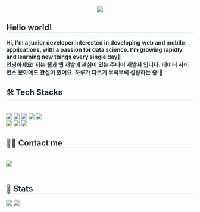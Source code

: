 <div align= "center">
    <img src="https://capsule-render.vercel.app/api?type=waving&color=869efe&height=180&text=Gaeun%20Ha&animation=fadeIn&fontColor=ffffff&fontSize=60" />
    </div>
    <div style="text-align: left;"> 
    <h2 style="border-bottom: 1px solid #d8dee4; color: #282d33;"> Hello world! </h2>  
    <div style="font-weight: 700; font-size: 15px; text-align: left; color: #282d33;"> Hi, I'm a junior developer interested in developing web and mobile applications, with a passion for data science. I'm growing rapidly and learning new things every single day🌱</li><br>안녕하세요! 저는 웹과 앱 개발에 관심이 있는 주니어 개발자 입니다. 데이터 사이언스 분야에도 관심이 있어요. 하루가 다르게 무럭무럭 성장하는 중!🌱 </div> 
    </div>
    <div style="text-align: left;">
    <h2 style="border-bottom: 1px solid #d8dee4; color: #282d33;"> 🛠️ Tech Stacks </h2> <br> 
    <div style="margin: ; text-align: left;" "text-align: left;"> <img src="https://img.shields.io/badge/Github-181717?style=flat&logo=Github&logoColor=white">
          <img src="https://img.shields.io/badge/Java-007396?style=flat&logo=Java&logoColor=white">
          <img src="https://img.shields.io/badge/Spring-6DB33F?style=flat&logo=Spring&logoColor=white">
          <img src="https://img.shields.io/badge/Spring Boot-6DB33F?style=flat&logo=Spring Boot&logoColor=white">
          <img src="https://img.shields.io/badge/Notion-000000?style=flat&logo=Notion&logoColor=white">
          <br/><img src="https://img.shields.io/badge/Python-3776AB?style=flat&logo=Python&logoColor=white">
          <img src="https://img.shields.io/badge/Selenium-43B02A?style=flat&logo=Selenium&logoColor=white">
          <img src="https://img.shields.io/badge/Elasticsearch-005571?style=flat&logo=Elasticsearch&logoColor=white">
          </div>
    </div>
    <div style="text-align: left;">
    <h2 style="border-bottom: 1px solid #d8dee4; color: #282d33;"> 🧑‍💻 Contact me </h2> <br> 
    <div style="text-align: left;"> <a href=mailto:hagaeun0207@gmail.com> <img src="https://img.shields.io/badge/Gmail-EA4335?style=flat&logo=Gmail&logoColor=white&link=mailto:hagaeun0207@gmail.com"> </a>
          </div>  <br> 
    <div style="text-align: left;">  </div> 
    </div>
    <div style="text-align: left;"> 
    <h2 style="border-bottom: 1px solid #d8dee4; color: #282d33;"> 🏅 Stats </h2> <div style="text-align: left;"> <img src="https://github-readme-stats.vercel.app/api?username=Gaeun7733&bg_color=180,00000000,ffffff&title_color=000000&text_color=000000"
         /> <img src="https://github-readme-stats.vercel.app/api/top-langs/?username=Gaeun7733&layout=compact&bg_color=180,00000000,ffffff&title_color=000000&text_color=000000"
           /> </div> 
    </div>
    
